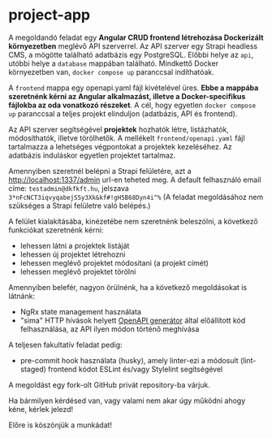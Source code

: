 # project-app

A megoldandó feladat egy **Angular CRUD frontend létrehozása Dockerizált környezetben** meglévő API szerverrel. 
Az API szerver egy Strapi headless CMS, a mögötte található adatbázis egy PostgreSQL.
Előbbi helye az `api`, utóbbi helye a `database` mappában található.
Mindkettő Docker környezetben van, `docker compose up` paranccsal indíthatóak.

A `frontend` mappa egy openapi.yaml fájl kivételével üres. **Ebbe a mappába szeretnénk kérni az Angular alkalmazást, illetve a Docker-specifikus fájlokba az oda vonatkozó részeket**.
A cél, hogy egyetlen `docker compose up` paranccsal a teljes projekt elinduljon (adatbázis, API és frontend). 

Az API szerver segítségével **projektek** hozhatók létre, listázhatók, módosíthatók, illetve törölhetők. 
A mellékelt `frontend/openapi.yaml` fájl tartalmazza a lehetséges végpontokat a projektek kezeléséhez. Az adatbázis induláskor egyetlen projektet tartalmaz.

Amennyiben szeretnél belépni a Strapi felületére, azt a [http://localhost:1337/admin](http://localhost:1337/admin) url-en teheted meg. A default felhasználó email címe: `testadmin@dkfkft.hu`, jelszava `3*nFcNCT3iqvyqabejS5y3Xk&kf#!gH5B68Dyn4i^%`
(A feladat megoldásához nem szükséges a Strapi felületre való belépés.)

A felület kialakításába, kinézetébe nem szeretnénk beleszólni, a következő funkciókat szeretnénk kérni:
- lehessen látni a projektek listáját
- lehessen új projektet létrehozni
- lehessen meglévő projektet módosítani (a projekt címét)
- lehessen meglévő projektet törölni

Amennyiben belefér, nagyon örülnénk, ha a következő megoldásokat is látnánk:
- NgRx state management használata
- "sima" HTTP hívások helyett [OpenAPI generátor](https://openapi-generator.tech/) által előállított kód felhasználása, az API ilyen módon történő meghívása

A teljesen fakultatív feladat pedig:
- pre-commit hook használata (husky), amely linter-ezi a módosult (lint-staged) frontend kódot ESLint és/vagy Stylelint segítségével

A megoldást egy fork-olt GitHub privát repository-ba várjuk.

Ha bármilyen kérdésed van, vagy valami nem akar úgy működni ahogy kéne, kérlek jelezd!

Előre is köszönjük a munkádat!



